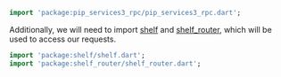 
```dart
import 'package:pip_services3_rpc/pip_services3_rpc.dart';

```
Additionally, we will need to import [shelf](https://pub.dev/packages/shelf) and [shelf_router](https://pub.dev/packages/shelf_router), which will be used to access our requests.  

```dart
import 'package:shelf/shelf.dart';
import 'package:shelf_router/shelf_router.dart';

```